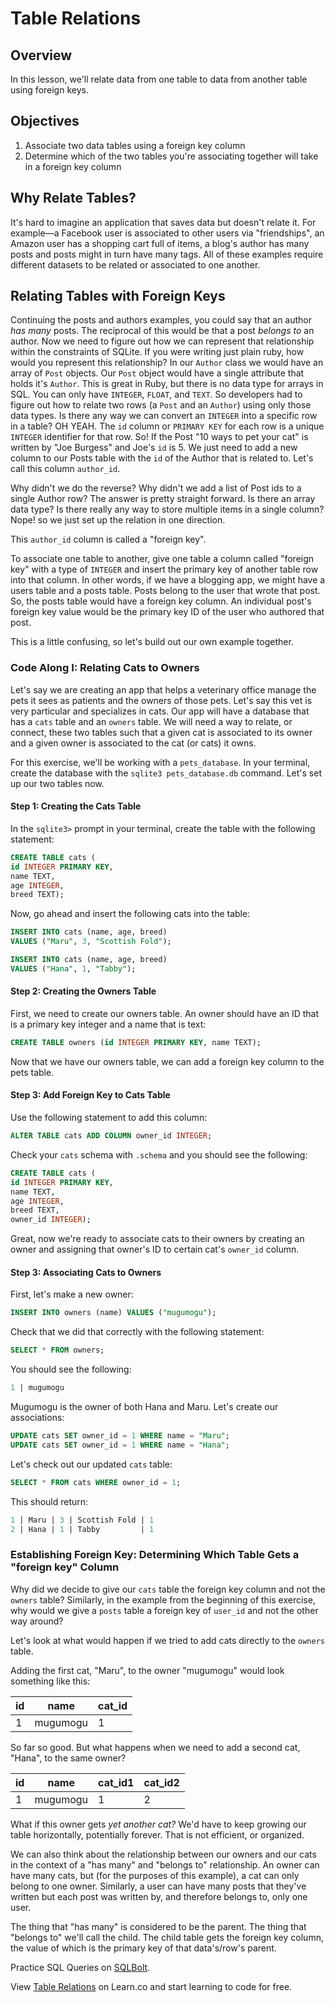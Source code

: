 # Table Relations

## Overview

In this lesson, we'll relate data from one table to data from another table using foreign keys. 

## Objectives

1. Associate two data tables using a foreign key column
2. Determine which of the two tables you're associating together will take in a foreign key column

## Why Relate Tables?

It's hard to imagine an application that saves data but doesn't relate it. For example––a Facebook user is associated to other users via "friendships", an Amazon user has a shopping cart full of items, a blog's author has many posts and posts might in turn have many tags. All of these examples require different datasets to be related or associated to one another. 

## Relating Tables with Foreign Keys

Continuing the posts and authors examples, you could say that an author *has many* posts. The reciprocal of this would be that a post *belongs to* an author. Now we need to figure out how we can represent that relationship within the constraints of SQLite. If you were writing just plain ruby, how would you represent this relationship? In our `Author` class we would have an array of `Post` objects. Our `Post` object would have a single attribute that holds it's `Author`. This is great in Ruby, but there is no data type for arrays in SQL. You can only have `INTEGER`, `FLOAT`, and `TEXT`. So developers had to figure out how to relate two rows (a `Post` and an `Author`) using only those data types. Is there any way we can convert an `INTEGER` into a specific row in a table? OH YEAH. The `id` column or `PRIMARY KEY` for each row is a unique `INTEGER` identifier for that row. So! If the Post "10 ways to pet your cat" is written by "Joe Burgess" and Joe's `id` is 5. We just need to add a new column to our Posts table with the `id` of the Author that is related to. Let's call this column `author_id`. 

Why didn't we do the reverse? Why didn't we add a list of Post ids to a single Author row? The answer is pretty straight forward. Is there an array data type? Is there really any way to store multiple items in a single column? Nope! so we just set up the relation in one direction.

This `author_id` column is called a "foreign key".

To associate one table to another, give one table a column called "foreign key" with a type of `INTEGER` and insert the primary key of another table row into that column. In other words, if we have a blogging app, we might have a users table and a posts table. Posts belong to the user that wrote that post. So, the posts table would have a foreign key column. An individual post's foreign key value would be the primary key ID of the user who authored that post. 

This is a little confusing, so let's build out our own example together. 

### Code Along I: Relating Cats to Owners

Let's say we are creating an app that helps a veterinary office manage the pets it sees as patients and the owners of those pets. Let's say this vet is very particular and specializes in cats. Our app will have a database that has a `cats` table and an `owners` table. We will need a way to relate, or connect, these two tables such that a given cat is associated to its owner and a given owner is associated to the cat (or cats) it owns.

For this exercise, we'll be working with a `pets_database`. In your terminal, create the database with the `sqlite3 pets_database.db` command. Let's set up our two tables now. 

#### Step 1: Creating the Cats Table

In the `sqlite3>` prompt in your terminal, create the table with the following statement:

```sql
CREATE TABLE cats (
id INTEGER PRIMARY KEY,
name TEXT,
age INTEGER,
breed TEXT);
```

Now, go ahead and insert the following cats into the table:

```sql
INSERT INTO cats (name, age, breed)
VALUES ("Maru", 3, "Scottish Fold");

INSERT INTO cats (name, age, breed)
VALUES ("Hana", 1, "Tabby");
```


#### Step 2: Creating the Owners Table

First, we need to create our owners table. An owner should have an ID that is a primary key integer and a name that is text: 

```sql
CREATE TABLE owners (id INTEGER PRIMARY KEY, name TEXT);
```

Now that we have our owners table, we can add a foreign key column to the pets table. 

#### Step 3: Add Foreign Key to Cats Table

Use the following statement to add this column: 

```sql
ALTER TABLE cats ADD COLUMN owner_id INTEGER;
```

Check your `cats` schema with `.schema` and you should see the following: 

```sql
CREATE TABLE cats (
id INTEGER PRIMARY KEY,
name TEXT,
age INTEGER,
breed TEXT,
owner_id INTEGER);
```

Great, now we're ready to associate cats to their owners by creating an owner and assigning that owner's ID to certain cat's `owner_id` column. 

#### Step 3: Associating Cats to Owners

First, let's make a new owner: 

```sql
INSERT INTO owners (name) VALUES ("mugumogu");
```

Check that we did that correctly with the following statement: 

```sql
SELECT * FROM owners;
```

You should see the following: 


```sql
1 | mugumogu
```

Mugumogu is the owner of both Hana and Maru. Let's create our associations: 

```sql
UPDATE cats SET owner_id = 1 WHERE name = "Maru";
UPDATE cats SET owner_id = 1 WHERE name = "Hana";
```

Let's check out our updated `cats` table: 

```sql
SELECT * FROM cats WHERE owner_id = 1;
```

This should return:

```sql
1 | Maru | 3 | Scottish Fold | 1
2 | Hana | 1 | Tabby         | 1
```

### Establishing Foreign Key: Determining Which Table Gets a "foreign key" Column

Why did we decide to give our `cats` table the foreign key column and not the `owners` table? Similarly, in the example from the beginning of this exercise, why would we give a `posts` table a foreign key of `user_id` and not the other way around? 

Let's look at what would happen if we tried to add cats directly to the `owners` table.

Adding the first cat, "Maru", to the owner "mugumogu" would look something like this: 

| id | name | cat_id|
|----|------|-------|
| 1  | mugumogu | 1 |

So far so good. But what happens when we need to add a second cat, "Hana", to the same owner?

| id | name | cat_id1| cat_id2 |
|----|------|-------|----------|
| 1  | mugumogu | 1 | 2        |

What if this owner gets *yet another cat?* We'd have to keep growing our table horizontally, potentially forever. That is not efficient, or organized. 

We can also think about the relationship between our owners and our cats in the context of a "has many" and "belongs to" relationship. An owner can have many cats, but (for the purposes of this example), a cat can only belong to one owner. Similarly, a user can have many posts that they've written but each post was written by, and therefore belongs to, only one user. 

The thing that "has many" is considered to be the parent. The thing that "belongs to" we'll call the child. The child table gets the foreign key column, the value of which is the primary key of that data's/row's parent. 

Practice SQL Queries on <a href="http://sqlbolt.com/lesson/select_queries_review">SQLBolt</a>.

<p data-visibility='hidden'>View <a href='https://learn.co/lessons/sql-table-relations-readme' title='Table Relations'>Table Relations</a> on Learn.co and start learning to code for free.</p>
